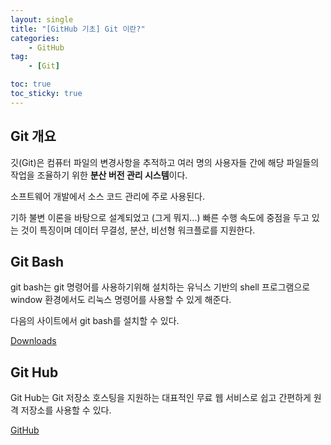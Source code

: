 ```yaml
---
layout: single
title: "[GitHub 기초] Git 이란?"
categories: 
    - GitHub
tag:
    - [Git]

toc: true
toc_sticky: true
---
```


## Git 개요

깃(Git)은 컴퓨터 파일의 변경사항을 추적하고 여러 명의 사용자들 간에 해당 파일들의 작업을 조율하기 위한 **분산 버전 관리 시스템**이다. 

소프트웨어 개발에서 소스 코드 관리에 주로 사용된다.

기하 불변 이론을 바탕으로 설계되었고 (그게 뭐지...) 빠른 수행 속도에 중점을 두고 있는 것이 특징이며 데이터 무결성, 분산, 비선형 워크플로를 지원한다.

## Git Bash

git bash는 git 명령어를 사용하기위해 설치하는 유닉스 기반의 shell 프로그램으로 window 환경에서도 리눅스 명령어를 사용할 수 있게 해준다.

다음의 사이트에서 git bash를 설치할 수 있다.

[Downloads](https://git-scm.com/downloads)

## Git Hub

Git Hub는 Git 저장소 호스팅을 지원하는 대표적인 무료 웹 서비스로 쉽고 간편하게 원격 저장소를 사용할 수 있다.

[GitHub](https://github.com/)
